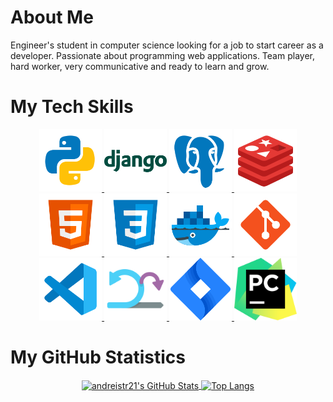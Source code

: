 # About Me

Engineer's student in computer science looking for a job to start career as a developer. Passionate about programming web applications. Team player, hard worker, very communicative and ready to learn and grow.

# My Tech Skills

<div align=center>
    <a target="_blank" rel="noopener noreferrer" href="/andreistr21/andreistr21/blob/main/files/icons/python.svg">
        <img src="files/icons/python.svg" alt="" title="Django" style="max-width: 100%;" width="100px">
    </a>
    <a target="_blank" rel="noopener noreferrer" href="/andreistr21/andreistr21/blob/main/files/icons/django.svg">
        <img src="files/icons/django.svg" alt="" title="Python" style="max-width: 100%;" width="100px">
    </a>
    <a target="_blank" rel="noopener noreferrer" href="/andreistr21/andreistr21/blob/main/files/icons/postgresql.svg">
        <img src="files/icons/postgresql.svg" alt="" title="PostgreSQL" style="max-width: 100%;" width="100px">
    </a>
    <a target="_blank" rel="noopener noreferrer" href="/andreistr21/andreistr21/blob/main/files/icons/redis.svg">
        <img src="files/icons/redis.svg" alt="" title="Redis" style="max-width: 100%;" width="100px">
    </a>
    <a target="_blank" rel="noopener noreferrer" href="/andreistr21/andreistr21/blob/main/files/icons/html.svg">
        <img src="files/icons/html.svg" alt="" title="HTML5" style="max-width: 100%;" width="100px">
    </a>
    <a target="_blank" rel="noopener noreferrer" href="/andreistr21/andreistr21/blob/main/files/icons/css.svg">
        <img src="files/icons/css.svg" alt="" title="CSS" style="max-width: 100%;" width="100px">
    </a>
    <a target="_blank" rel="noopener noreferrer" href="/andreistr21/andreistr21/blob/main/files/icons/docker.svg">
        <img src="files/icons/docker.svg" alt="" title="Docker / Docker-compose" style="max-width: 100%;" width="100px">
    </a>
    <a target="_blank" rel="noopener noreferrer" href="/andreistr21/andreistr21/blob/main/files/icons/git.svg">
        <img src="files/icons/git.svg" alt="" title="Git" style="max-width: 100%;" width="100px">
    </a>
    <a target="_blank" rel="noopener noreferrer" href="/andreistr21/andreistr21/blob/main/files/icons/vs-code.svg">
        <img src="files/icons/vs-code.svg" alt="" title="VS Code" style="max-width: 100%;" width="100px">
    </a>
    <a target="_blank" rel="noopener noreferrer" href="/andreistr21/andreistr21/blob/main/files/icons/scrum.svg">
        <img src="files/icons/scrum.svg" alt="" title="Scrum" style="max-width: 100%;" width="100px">
    </a>
    <a target="_blank" rel="noopener noreferrer" href="/andreistr21/andreistr21/blob/main/files/icons/jira.svg">
        <img src="files/icons/jira.svg" alt="" title="Jira" style="max-width: 100%;" width="100px">
    </a>
    <a target="_blank" rel="noopener noreferrer" href="/andreistr21/andreistr21/blob/main/files/icons/pycharm.svg">
        <img src="files/icons/pycharm.svg" alt="" title="PyCharm" style="max-width: 100%;" width="100px">
    </a>
</div>

# My GitHub Statistics

<div align=center>
    <a href="https://github.com/anuraghazra/github-readme-stats">
        <img align="center" src="https://camo.githubusercontent.com/e968395faf5cac62ea518624b67c49897e20b5f0f6e44e3ce5477db9ac3e4e74/68747470733a2f2f6769746875622d726561646d652d73746174732e76657263656c2e6170702f6170693f757365726e616d653d616e647265697374723231267468656d653d626c756562657272792673686f775f69636f6e733d7472756526686964655f626f726465723d74727565" alt="andreistr21's GitHub Stats" data-canonical-src="https://github-readme-stats.vercel.app/api?username=andreistr21&amp;theme=blueberry&amp;show_icons=true&amp;hide_border=true" style="max-width: 100%;">
    </a>
    <a href="https://github.com/anuraghazra/github-readme-stats">
        <img align="center" src="https://camo.githubusercontent.com/7516c8f0eaa37c322177077fced848e986a2c15633f670b4ee2cecfb44560361/68747470733a2f2f6769746875622d726561646d652d73746174732e76657263656c2e6170702f6170692f746f702d6c616e67732f3f757365726e616d653d616e647265697374723231267468656d653d626c7565626572727926686964655f626f726465723d74727565266c616e67735f636f756e743d34266c61796f75743d636f6d70616374" alt="Top Langs" data-canonical-src="https://github-readme-stats.vercel.app/api/top-langs/?username=andreistr21&amp;theme=blueberry&amp;hide_border=true&amp;langs_count=4&amp;layout=compact" style="max-width: 100%;">
    </a>
</div>

